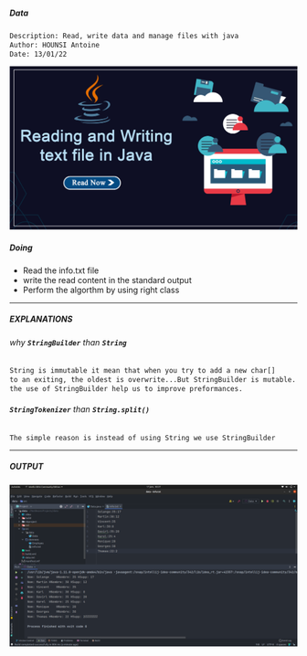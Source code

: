 ##### Data
    Description: Read, write data and manage files with java
    Author: HOUNSI Antoine
    Date: 13/01/22
![CHEESE!](../data/images/Reading-and-Writing.png)
##### **Doing**
- Read the info.txt file
- write the read content in the standard output
- Perform the algorthm by using right class

---
##### **EXPLANATIONS**
###### why **_`StringBuilder`_** than **_`String`_**
    String is immutable it mean that when you try to add a new char[]
    to an exiting, the oldest is overwrite...But StringBuilder is mutable.
    the use of StringBuilder help us to improve preformances.

######  **_`StringTokenizer`_** than **_`String.split()`_**
    The simple reason is instead of using String we use StringBuilder

---
##### **OUTPUT**

![CHEESE!](../data/images/taf.png)
